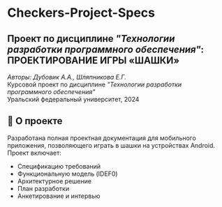 # Checkers-Project-Specs
## **Проект по дисциплине *"Технологии разработки программного обеспечения"*: ПРОЕКТИРОВАНИЕ ИГРЫ «ШАШКИ»**  
*Авторы: Дубовик А.А., Шляпникова Е.Г.*  
Курсовой проект по дисциплине *"Технологии разработки программного обеспечения"*  
Уральский федеральный университет, 2024  
  
## 📌 О проекте  
Разработана полная проектная документация для мобильного приложения, позволяющего играть в шашки на устройствах Android.  
Проект включает:
- Спецификацию требований
- Функциональную модель (IDEF0)
- Архитектурное решение
- План разработки
- Анкетирование и интервью

